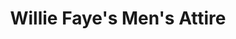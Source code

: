 ---
title: "Willie Faye's Men's Attire"
url: /martinsburg/willie-fayes-mens-attire/
shop: Kleidung
---